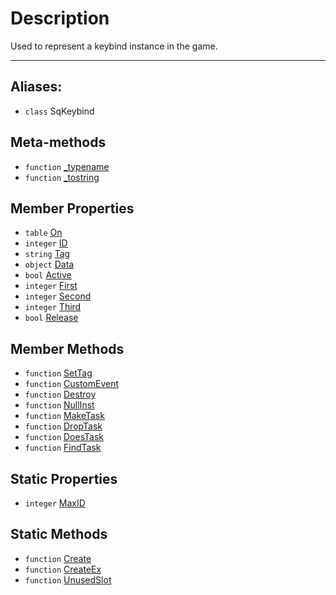 # Description

Used to represent a keybind instance in the game.

----

## Aliases:

* `class` SqKeybind

## Meta-methods

* `function` [\_typename](Function.SqKeybind._typename)
* `function` [\_tostring](Function.SqKeybind._tostring)

## Member Properties

* `table` [On](Property.SqKeybind.On)
* `integer` [ID](Property.SqKeybind.ID)
* `string` [Tag](Property.SqKeybind.Tag)
* `object` [Data](Property.SqKeybind.Data)
* `bool` [Active](Property.SqKeybind.Active)
* `integer` [First](Property.SqKeybind.First)
* `integer` [Second](Property.SqKeybind.Second)
* `integer` [Third](Property.SqKeybind.Third)
* `bool` [Release](Property.SqKeybind.Release)

## Member Methods

* `function` [SetTag](Function.SqKeybind.SetTag)
* `function` [CustomEvent](Function.SqKeybind.CustomEvent)
* `function` [Destroy](Function.SqKeybind.Destroy)
* `function` [NullInst](Function.SqKeybind.NullInst)
* `function` [MakeTask](Function.SqKeybind.MakeTask)
* `function` [DropTask](Function.SqKeybind.DropTask)
* `function` [DoesTask](Function.SqKeybind.DoesTask)
* `function` [FindTask](Function.SqKeybind.FindTask)

## Static Properties

* `integer` [MaxID](Property.SqKeybind.MaxID)

## Static Methods

* `function` [Create](Function.SqKeybind.Create)
* `function` [CreateEx](Function.SqKeybind.CreateEx)
* `function` [UnusedSlot](Function.SqKeybind.UnusedSlot)
